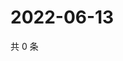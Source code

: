 # 2022-06-13

共 0 条

<!-- BEGIN WEIBO -->
<!-- 最后更新时间 Mon Jun 13 2022 04:00:48 GMT+0800 (China Standard Time) -->

<!-- END WEIBO -->
